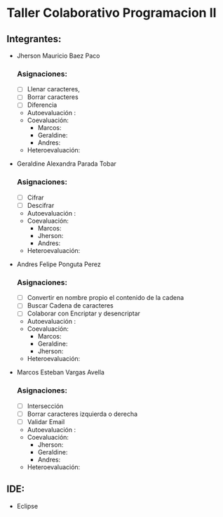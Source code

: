 # Taller Colaborativo Programacion II

## Integrantes:

- Jherson Mauricio Baez Paco
  ### Asignaciones:
  - [ ]  Llenar caracteres,
  - [ ]  Borrar caracteres
  - [ ]  Diferencia
  - Autoevaluación :
  - Coevaluación:
    - Marcos:
    - Geraldine:
    - Andres:   
  - Heteroevaluación:
  
- Geraldine Alexandra Parada Tobar
  ### Asignaciones:
  - [ ]   Cifrar
  - [ ]   Descifrar
  - Autoevaluación :
  - Coevaluación:
    - Marcos:
    - Jherson:
    - Andres:   
  - Heteroevaluación:

- Andres Felipe Ponguta Perez
  ### Asignaciones:
  - [ ]  Convertir en nombre propio el contenido de la cadena
  - [ ]  Buscar Cadena de caracteres
  - [ ]  Colaborar con Encriptar y desencriptar
  - Autoevaluación :
  - Coevaluación:
    - Marcos:
    - Geraldine:
    - Jherson:   
  - Heteroevaluación:
- Marcos Esteban Vargas Avella
  ### Asignaciones:
  - [ ]   Intersección
  - [ ]   Borrar caracteres izquierda o derecha
  - [ ]   Validar Email
  - Autoevaluación :
  - Coevaluación:
    - Jherson:
    - Geraldine:
    - Andres:   
  - Heteroevaluación:
## IDE:
- Eclipse
